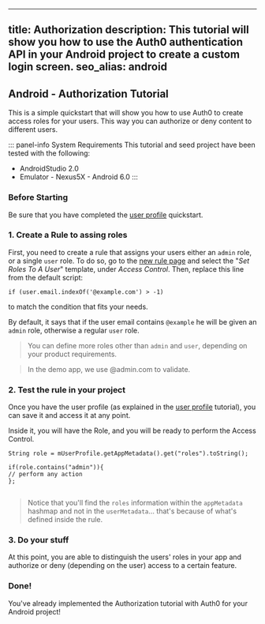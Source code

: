  ---
 title: Authorization
 description: This tutorial will show you how to use the Auth0 authentication API in your Android project to create a custom login screen.
 seo_alias: android
 ---
 
 ## Android - Authorization Tutorial
 
 This is a simple quickstart that will show you how to use Auth0 to create access roles for your users. This way you can authorize or deny content to different users.
 
 ::: panel-info System Requirements
 This tutorial and seed project have been tested with the following:
 
 * AndroidStudio 2.0
 * Emulator - Nexus5X - Android 6.0 
   :::
 
 
 ### Before Starting
 
 Be sure that you have completed the [user profile](04-user-profile.md) quickstart.
 
 ### 1. Create a Rule to assing roles
 
 First, you need to create a rule that assigns your users either an `admin` role, or a single `user` role. To do so, go to the [new rule page](https://manage.auth0.com/#/rules/new) and select the "*Set Roles To A User*" template, under *Access Control*. Then, replace this line from the default script:
 
  
   ``` 
   if (user.email.indexOf('@example.com') > -1)
   ```
   
   to match the condition that fits your needs. 
     
   By default, it says that if the user email contains `@example` he will be given an `admin` role, otherwise a regular `user` role.
   
   > You can define more roles other than `admin` and `user`, depending on your product requirements.
   
   > In the demo app, we use @admin.com to validate.
 
 ### 2. Test the rule in your project
 
 Once you have the user profile (as explained in the [user profile](04-user-profile.md) tutorial), you can save it and access it at any point.
   
 Inside it, you will have the Role, and you will be ready to perform the Access Control.
   
   
   ```android
 String role = mUserProfile.getAppMetadata().get("roles").toString();
 
 if(role.contains("admin")){
 // perform any action
 };
 			
   ```
   
   > Notice that you'll find the `roles` information within the `appMetadata` hashmap and not in the `userMetadata`... that's because of what's defined inside the rule.
   
 ### 3. Do your stuff
   
   At this point, you are able to distinguish the users' roles in your app and authorize or deny (depending on the user) access to a certain feature.
  
  
 ### Done!
 
 You've already implemented the Authorization tutorial with Auth0 for your Android project!
 